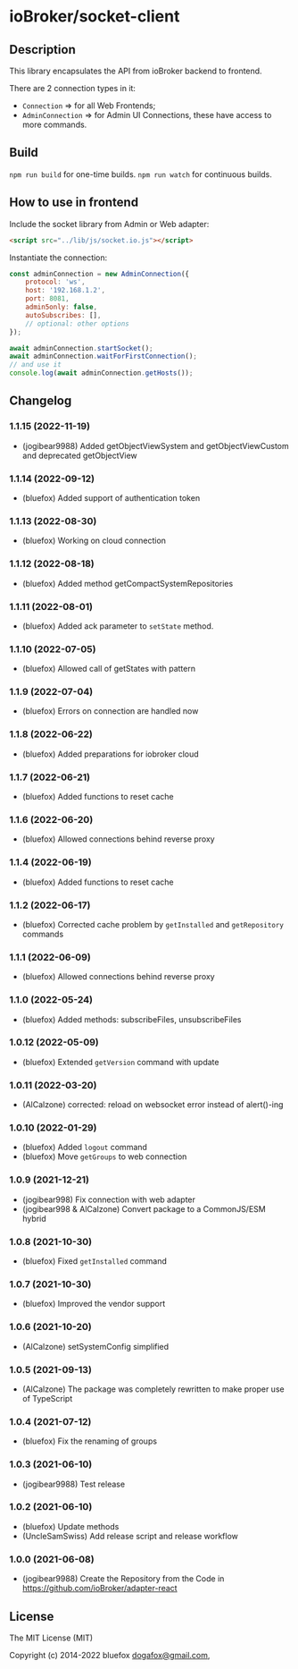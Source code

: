 # ioBroker/socket-client

## Description
This library encapsulates the API from ioBroker backend to frontend.

There are 2 connection types in it:
- `Connection` => for all Web Frontends;
- `AdminConnection` => for Admin UI Connections, these have access to more commands.

## Build
`npm run build` for one-time builds.
`npm run watch` for continuous builds.

## How to use in frontend
Include the socket library from Admin or Web adapter:
```html
<script src="../lib/js/socket.io.js"></script>
```

Instantiate the connection:
```js
const adminConnection = new AdminConnection({
	protocol: 'ws',
	host: '192.168.1.2',
	port: 8081,
	admin5only: false,
	autoSubscribes: [],
	// optional: other options
});

await adminConnection.startSocket();
await adminConnection.waitForFirstConnection();
// and use it
console.log(await adminConnection.getHosts());
```

<!--
	Placeholder for the next version (at the beginning of the line):
	### **WORK IN PROGRESS**
-->
## Changelog
### 1.1.15 (2022-11-19)
* (jogibear9988) Added getObjectViewSystem and getObjectViewCustom and deprecated getObjectView

### 1.1.14 (2022-09-12)
* (bluefox) Added support of authentication token

### 1.1.13 (2022-08-30)
* (bluefox) Working on cloud connection

### 1.1.12 (2022-08-18)
* (bluefox) Added method getCompactSystemRepositories

### 1.1.11 (2022-08-01)
* (bluefox) Added ack parameter to `setState` method.

### 1.1.10 (2022-07-05)
* (bluefox) Allowed call of getStates with pattern

### 1.1.9 (2022-07-04)
* (bluefox) Errors on connection are handled now

### 1.1.8 (2022-06-22)
* (bluefox) Added preparations for iobroker cloud

### 1.1.7 (2022-06-21)
* (bluefox) Added functions to reset cache

### 1.1.6 (2022-06-20)
* (bluefox) Allowed connections behind reverse proxy

### 1.1.4 (2022-06-19)
* (bluefox) Added functions to reset cache

### 1.1.2 (2022-06-17)
* (bluefox) Corrected cache problem by `getInstalled` and `getRepository` commands

### 1.1.1 (2022-06-09)
* (bluefox) Allowed connections behind reverse proxy

### 1.1.0 (2022-05-24)
* (bluefox) Added methods: subscribeFiles, unsubscribeFiles

### 1.0.12 (2022-05-09)
* (bluefox) Extended `getVersion` command with update

### 1.0.11 (2022-03-20)
* (AlCalzone) corrected: reload on websocket error instead of alert()-ing

### 1.0.10 (2022-01-29)
* (bluefox) Added `logout` command
* (bluefox) Move `getGroups` to web connection

### 1.0.9 (2021-12-21)
* (jogibear998) Fix connection with web adapter
* (jogibear998 & AlCalzone) Convert package to a CommonJS/ESM hybrid

### 1.0.8 (2021-10-30)
* (bluefox) Fixed `getInstalled` command

### 1.0.7 (2021-10-30)
* (bluefox) Improved the vendor support

### 1.0.6 (2021-10-20)
* (AlCalzone) setSystemConfig simplified

### 1.0.5 (2021-09-13)
* (AlCalzone) The package was completely rewritten to make proper use of TypeScript

### 1.0.4 (2021-07-12)
* (bluefox) Fix the renaming of groups

### 1.0.3 (2021-06-10)
* (jogibear9988) Test release

### 1.0.2 (2021-06-10)
* (bluefox) Update methods
* (UncleSamSwiss) Add release script and release workflow

### 1.0.0 (2021-06-08)
* (jogibear9988) Create the Repository from the Code in https://github.com/ioBroker/adapter-react

## License
The MIT License (MIT)

Copyright (c) 2014-2022 bluefox <dogafox@gmail.com>,

